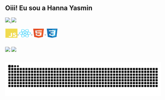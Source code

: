 
## Oiii! Eu sou a Hanna Yasmin 
 <div>
  <a href="https://github.com/hannafreitasc">
  <img height="180em" src="https://github-readme-stats.vercel.app/api?username=hannafreitasc&show_icons=true&theme=dracula&include_all_commits=true&count_private=true"/>
  <img height="180em" src="https://github-readme-stats.vercel.app/api/top-langs/?username=hannafreitasc&layout=compact&langs_count=16&theme=dracula"/>
</div>
   
<div style="display: inline_block"><br>
  <img align="center" alt="Hanna-Js" height="30" width="40" src="https://raw.githubusercontent.com/devicons/devicon/master/icons/javascript/javascript-plain.svg">
  <img align="center" alt="Hanna-React" height="30" width="40" src="https://raw.githubusercontent.com/devicons/devicon/master/icons/react/react-original.svg">
  <img align="center" alt="Hanna-HTML" height="30" width="40" src="https://raw.githubusercontent.com/devicons/devicon/master/icons/html5/html5-original.svg">
  <img align="center" alt="Hanna-CSS" height="30" width="40" src="https://raw.githubusercontent.com/devicons/devicon/master/icons/css3/css3-original.svg">
  </div>

   ##
 
  <div> 

 <a href="https://discord.com/channels/@me" target="_blank"><img src="https://img.shields.io/badge/Discord-7289DA?style=for-the-badge&logo=discord&logoColor=white" target="_blank"></a> 
 <a href="https://www.linkedin.com/in/hanna-yasmin-freitas-637b82297/" target="_blank"><img src="https://img.shields.io/badge/-LinkedIn-%230077B5?style=for-the-badge&logo=linkedin&logoColor=white" target="_blank"></a> 

##

<picture>
  <source media="(prefers-color-scheme: dark)" srcset="https://raw.githubusercontent.com/hannafreitasc/hannafreitasc/output/github-contribution-grid-snake-dark.svg">
  <source media="(prefers-color-scheme: light)" srcset="https://raw.githubusercontent.com/hannafreitasc/hannafreitasc/output/github-contribution-grid-snake.svg">
  <img alt="github contribution grid snake animation" src="https://raw.githubusercontent.com/hannafreitasc/hannafreitasc/output/github-contribution-grid-snake.svg">
</picture>
 
